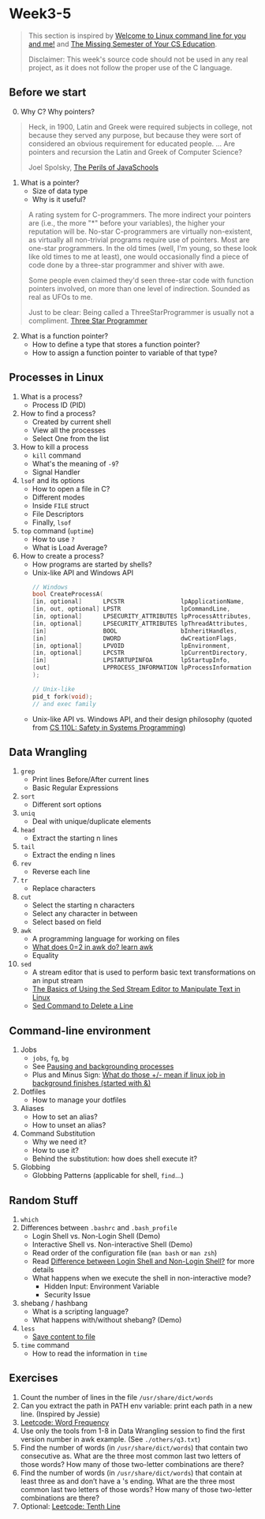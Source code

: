 # Week3-5

> This section is inspired by [Welcome to Linux command line for you and me!] and [The Missing Semester of Your CS Education].
>
> Disclaimer: This week's source code should not be used in any real project, as it does not follow the proper use of the C language.

[Welcome to Linux command line for you and me!]: https://lym.readthedocs.io/en/latest/index.html "Welcome to Linux command line for you and me!"
[The Missing Semester of Your CS Education]: https://missing.csail.mit.edu/ "The Missing Semester of Your CS Education"

## Before we start

0. Why C? Why pointers?

> Heck, in 1900, Latin and Greek were required subjects in college, not because they served any purpose, but because they were sort of considered an obvious requirement for educated people. ... Are pointers and recursion the Latin and Greek of Computer Science?
>
> Joel Spolsky, [The Perils of JavaSchools]

[The Perils of JavaSchools]: https://www.joelonsoftware.com/2005/12/29/the-perils-of-javaschools-2/ "The Perils of JavaSchools"

1. What is a pointer?
    - Size of data type
    - Why is it useful?

> A rating system for C-programmers. The more indirect your pointers are (i.e., the more "*" before your variables), the higher your reputation will be. No-star C-programmers are virtually non-existent, as virtually all non-trivial programs require use of pointers. Most are one-star programmers. In the old times (well, I'm young, so these look like old times to me at least), one would occasionally find a piece of code done by a three-star programmer and shiver with awe.
>
> Some people even claimed they'd seen three-star code with function pointers involved, on more than one level of indirection. Sounded as real as UFOs to me.
>
> Just to be clear: Being called a ThreeStarProgrammer is usually not a compliment. [Three Star Programmer]

[Three Star Programmer]: https://wiki.c2.com/?ThreeStarProgrammer "Three Star Programmer"


2. What is a function pointer?
    - How to define a type that stores a function pointer?
    - How to assign a function pointer to variable of that type?


## Processes in Linux

1. What is a process?
    - Process ID (PID)
2. How to find a process?
    - Created by current shell
    - View all the processes
    - Select One from the list
3. How to kill a process
    - `kill` command
    - What's the meaning of `-9`?
    - Signal Handler
4. `lsof` and its options
    - How to open a file in C?
    - Different modes
    - Inside `FILE` struct
    - File Descriptors
    - Finally, `lsof`
5. `top` command (`uptime`)
    - How to use `?`
    - What is Load Average?
6. How to create a process?
    - How programs are started by shells?
    - Unix-like API and Windows API
        ```c
        // Windows
        bool CreateProcessA(
        [in, optional]      LPCSTR                lpApplicationName,
        [in, out, optional] LPSTR                 lpCommandLine,
        [in, optional]      LPSECURITY_ATTRIBUTES lpProcessAttributes,
        [in, optional]      LPSECURITY_ATTRIBUTES lpThreadAttributes,
        [in]                BOOL                  bInheritHandles,
        [in]                DWORD                 dwCreationFlags,
        [in, optional]      LPVOID                lpEnvironment,
        [in, optional]      LPCSTR                lpCurrentDirectory,
        [in]                LPSTARTUPINFOA        lpStartupInfo,
        [out]               LPPROCESS_INFORMATION lpProcessInformation
        );

        // Unix-like
        pid_t fork(void);
        // and exec family
        ```
    - Unix-like API vs. Windows API, and their design philosophy (quoted from [CS 110L: Safety in Systems Programming])

[CS 110L: Safety in Systems Programming]: https://reberhardt.com/cs110l/spring-2020/slides/lecture-07.pdf "CS 110L: Safety in Systems Programming"


## Data Wrangling

1. `grep`
    - Print lines Before/After current lines
    - Basic Regular Expressions
2. `sort`
    - Different sort options
3. `uniq`
    - Deal with unique/duplicate elements
4. `head`
    - Extract the starting n lines
5. `tail`
    - Extract the ending n lines
6. `rev`
    - Reverse each line
7. `tr`
    - Replace characters
8. `cut`
    - Select the starting n characters
    - Select any character in between
    - Select based on field
9. `awk`
    - A programming language for working on files
    - [What does $0=$2 in awk do? learn awk](https://kau.sh/blog/awk-1-oneliner-dollar-explanation/)
    - Equality
10. `sed`
    - A stream editor that is used to perform basic text transformations on an input stream
    - [The Basics of Using the Sed Stream Editor to Manipulate Text in Linux](https://www.digitalocean.com/community/tutorials/the-basics-of-using-the-sed-stream-editor-to-manipulate-text-in-linux)
    - [Sed Command to Delete a Line](https://linuxhint.com/sed-command-to-delete-a-line/)


## Command-line environment

1. Jobs
    - `jobs`, `fg`, `bg`
    - See [Pausing and backgrounding processes](https://missing.csail.mit.edu/2020/command-line)
    - Plus and Minus Sign: [What do those +/- mean if linux job in background finishes (started with &)](https://superuser.com/questions/559211/what-do-those-mean-if-linux-job-in-background-finishes-started-with)
2. Dotfiles
    - How to manage your dotfiles
3. Aliases
    - How to set an alias?
    - How to unset an alias?
4. Command Substitution
    - Why we need it?
    - How to use it?
    - Behind the substitution: how does shell execute it?
5. Globbing
    - Globbing Patterns (applicable for shell, `find`...)


## Random Stuff

1. `which`
2. Differences between `.bashrc` and `.bash_profile`
    - Login Shell vs. Non-Login Shell (Demo)
    - Interactive Shell vs. Non-interactive Shell (Demo)
    - Read order of the configuration file (`man bash` or `man zsh`)
    - Read [Difference between Login Shell and Non-Login Shell?](https://unix.stackexchange.com/questions/38175/difference-between-login-shell-and-non-login-shell) for more details
    - What happens when we execute the shell in non-interactive mode?
        - Hidden Input: Environment Variable
        - Security Issue
3. shebang / hashbang
    - What is a scripting language?
    - What happens with/without shebang? (Demo)
4. `less`
    - [Save content to file](https://superuser.com/questions/290908/how-can-i-save-the-current-contents-of-less-to-a-file)
5. `time` command
    - How to read the information in `time`


## Exercises

1. Count the number of lines in the file `/usr/share/dict/words`
2. Can you extract the path in PATH env variable: print each path in a new line. (Inspired by Jessie)
3. [Leetcode: Word Frequency](https://leetcode.com/problems/word-frequency/)
4. Use only the tools from 1-8 in Data Wrangling session to find the first version number in awk example. (See `./others/q3.txt`)
5. Find the number of words (in `/usr/share/dict/words`) that contain two consecutive as. What are the three most common last two letters of those words? How many of those two-letter combinations are there?
6. Find the number of words (in `/usr/share/dict/words`) that contain at least three as and don’t have a 's ending. What are the three most common last two letters of those words? How many of those two-letter combinations are there?
7. Optional: [Leetcode: Tenth Line](https://leetcode.com/problems/tenth-line/)